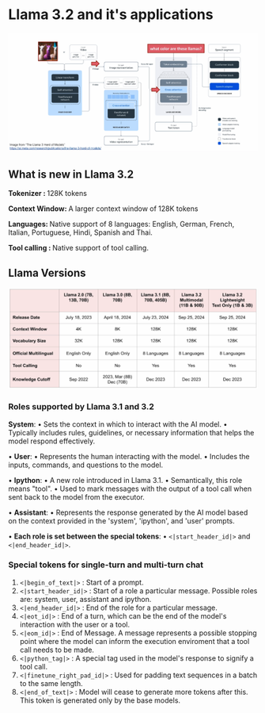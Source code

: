 # Llama 3.2 and it's applications
![llama](./images/llama3_2.png)

## What is new in Llama 3.2
<b>Tokenizer : </b> 128K tokens

<b>Context Window: </b> A larger context window of 128K tokens 

<b>Languages: </b> Native support of 8 languages: English, German, French, Italian, Portuguese, Hindi, Spanish and Thai.

<b>Tool calling : </b> Native support of tool calling.



## Llama Versions
![llama](./images/llama_versions.png)

 

### Roles supported by Llama 3.1 and 3.2

**System**: 
    • Sets the context in which to interact with the AI model.
    • Typically includes rules, guidelines, or necessary information that helps the model respond effectively.

• **User**: 
    • Represents the human interacting with the model.
    • Includes the inputs, commands, and questions to the model.

• **Ipython**: 
    • A new role introduced in Llama 3.1.
    • Semantically, this role means "tool".
    • Used to mark messages with the output of a tool call when sent back to the model from the executor.

• **Assistant**: 
    • Represents the response generated by the AI model based on the context provided in the 'system', 'ipython', and 'user' prompts.

• **Each role is set between the special tokens**: 
    • `<|start_header_id|>` and `<|end_header_id|>`.


### Special tokens for single-turn and multi-turn chat
1. `<|begin_of_text|>` : Start of a prompt.
2. `<|start_header_id|>` : Start of a role a particular message. Possible roles are: system, user, assistant and ipython.
3. `<|end_header_id|>` : End of the role for a particular message.
4. `<|eot_id|>` : End of a turn, which can be the end of the model's interaction with the user or a tool.
5. `<|eom_id|>` : End of Message. A message represents a possible stopping point where the model can inform the execution enviroment that a tool call needs to be made.
6.  `<|python_tag|>` : A special tag used in the model's response to signify a tool call.
7. `<|finetune_right_pad_id|>` : Used for padding text sequences in a batch to the same length.
8. `<|end_of_text|>` : Model will cease to generate more tokens after this. This token is generated only by the base models.

